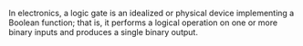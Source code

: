 In electronics, a logic gate is an idealized or physical device implementing a Boolean function; that is, it performs a logical operation on one or more binary inputs and produces a single binary output.

